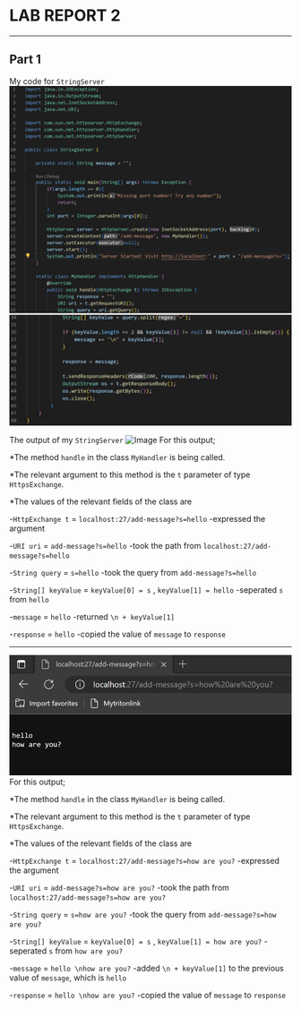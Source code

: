 # LAB REPORT 2
---

## Part 1
My code for `StringServer`
![Image](Code1.jpg)
![Image](Code2.jpg)

The output of my `StringServer`
![Image](Hello.jpg)
For this output;

*The method `handle` in the class `MyHandler` is being called.

*The relevant argument to this method is the `t` parameter of type `HttpsExchange`.

*The values of the relevant fields of the class are

  -`HttpExchange t` = `localhost:27/add-message?s=hello`
    -expressed the argument

  -`URI uri` = `add-message?s=hello`
    -took the path from `localhost:27/add-message?s=hello`
  
  -`String query` = `s=hello`
    -took the query from `add-message?s=hello`
  
  -`String[] keyValue` = `keyValue[0] = s` , `keyValue[1] = hello`
    -seperated `s` from `hello`
  
  -`message` = `hello`
    -returned `\n + keyValue[1]` 
  
  -`response` = `hello`
    -copied the value of `message` to  `response`
    
---

![Image](HowAreYou.jpg)
For this output;

*The method `handle` in the class `MyHandler` is being called.

*The relevant argument to this method is the `t` parameter of type `HttpsExchange`.

*The values of the relevant fields of the class are

  -`HttpExchange t` = `localhost:27/add-message?s=how are you?`
    -expressed the argument
    
  -`URI uri` = `add-message?s=how are you?`
    -took the path from `localhost:27/add-message?s=how are you?`
  
  -`String query` = `s=how are you?`
    -took the query from `add-message?s=how are you?`
  
  -`String[] keyValue` = `keyValue[0] = s` , `keyValue[1] = how are you?`
    -seperated `s` from `how are you?`
  
  -`message` = `hello \nhow are you?`
    -added `\n + keyValue[1]` to the previous value of `message`, which is
    `hello`
  
  -`response` = `hello \nhow are you?`
    -copied the value of `message` to  `response`

